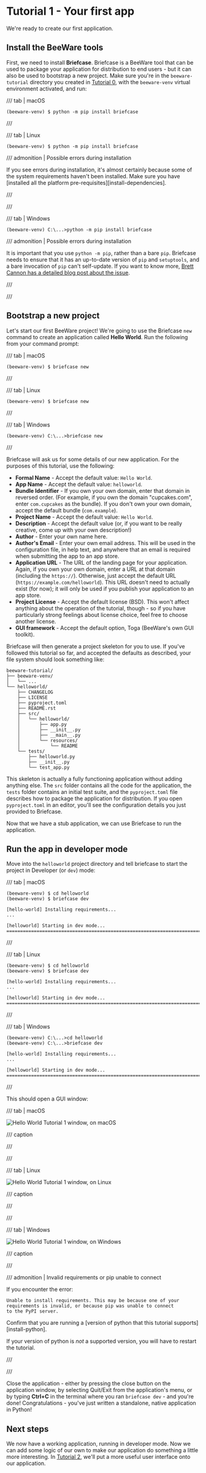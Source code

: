 # Tutorial 1 - Your first app

We're ready to create our first application.

## Install the BeeWare tools

First, we need to install **Briefcase**. Briefcase is a BeeWare tool
that can be used to package your application for distribution to end
users - but it can also be used to bootstrap a new project. Make sure
you're in the `beeware-tutorial` directory you created in
[Tutorial 0](tutorial-0.md), with the
`beeware-venv` virtual environment activated, and run:

/// tab | macOS

```console
(beeware-venv) $ python -m pip install briefcase
```

///

/// tab | Linux

```console
(beeware-venv) $ python -m pip install briefcase
```

/// admonition | Possible errors during installation

If you see errors during installation, it's almost certainly because
some of the system requirements haven't been installed. Make sure you
have [installed all the platform pre-requisites][install-dependencies].

///

///

/// tab | Windows

```doscon
(beeware-venv) C:\...>python -m pip install briefcase
```

/// admonition | Possible errors during installation

It is important that you use `python -m pip`, rather than a bare `pip`.
Briefcase needs to ensure that it has an up-to-date version of `pip` and
`setuptools`, and a bare invocation of `pip` can't self-update. If you
want to know more, [Brett Cannon has a detailed blog post about the
issue](https://snarky.ca/why-you-should-use-python-m-pip/).

///

///

## Bootstrap a new project

Let's start our first BeeWare project! We're going to use the Briefcase
`new` command to create an application called **Hello World**. Run the
following from your command prompt:

/// tab | macOS

```console
(beeware-venv) $ briefcase new
```

///

/// tab | Linux

```console
(beeware-venv) $ briefcase new
```

///

/// tab | Windows

```doscon
(beeware-venv) C:\...>briefcase new
```

///

Briefcase will ask us for some details of our new application. For the
purposes of this tutorial, use the following:

- **Formal Name** - Accept the default value: `Hello World`.
- **App Name** - Accept the default value: `helloworld`.
- **Bundle Identifier** - If you own your own domain, enter that domain
  in reversed order. (For example, if you own the domain "cupcakes.com",
  enter `com.cupcakes` as the bundle). If you don't own your own domain,
  accept the default bundle (`com.example`).
- **Project Name** - Accept the default value: `Hello World`.
- **Description** - Accept the default value (or, if you want to be
  really creative, come up with your own description!)
- **Author** - Enter your own name here.
- **Author's Email** - Enter your own email address. This will be used
  in the configuration file, in help text, and anywhere that an email is
  required when submitting the app to an app store.
- **Application URL** - The URL of the landing page for your
  application. Again, if you own your own domain, enter a URL at that
  domain (including the `https://`). Otherwise, just accept the default
  URL (`https://example.com/helloworld`). This URL doesn't need to
  actually exist (for now); it will only be used if you publish your
  application to an app store.
- **Project License** - Accept the default license (BSD). This won't
  affect anything about the operation of the tutorial, though - so if
  you have particularly strong feelings about license choice, feel free
  to choose another license.
- **GUI framework** - Accept the default option, Toga (BeeWare's own GUI
  toolkit).

Briefcase will then generate a project skeleton for you to use. If
you've followed this tutorial so far, and accepted the defaults as
described, your file system should look something like:

```text
beeware-tutorial/
├── beeware-venv/
│   └── ...
└── helloworld/
    ├── CHANGELOG
    ├── LICENSE
    ├── pyproject.toml
    ├── README.rst
    ├── src/
    │   └── helloworld/
    │       ├── app.py
    │       ├── __init__.py
    │       ├── __main__.py
    │       └── resources/
    │           └── README
    └── tests/
        ├── helloworld.py
        ├── __init__.py
        └── test_app.py
```

This skeleton is actually a fully functioning application without adding
anything else. The `src` folder contains all the code for the
application, the `tests` folder contains an initial test suite, and the
`pyproject.toml` file describes how to package the application for
distribution. If you open `pyproject.toml` in an editor, you'll see the
configuration details you just provided to Briefcase.

Now that we have a stub application, we can use Briefcase to run the
application.

## Run the app in developer mode

Move into the `helloworld` project directory and tell briefcase to start
the project in Developer (or `dev`) mode:

/// tab | macOS

```console
(beeware-venv) $ cd helloworld
(beeware-venv) $ briefcase dev

[hello-world] Installing requirements...
...

[helloworld] Starting in dev mode...
===========================================================================
```

///

/// tab | Linux

```console
(beeware-venv) $ cd helloworld
(beeware-venv) $ briefcase dev

[hello-world] Installing requirements...
...

[helloworld] Starting in dev mode...
===========================================================================
```

///

/// tab | Windows

```doscon
(beeware-venv) C:\...>cd helloworld
(beeware-venv) C:\...>briefcase dev

[hello-world] Installing requirements...
...

[helloworld] Starting in dev mode...
===========================================================================
```

///


This should open a GUI window:

/// tab | macOS

![Hello World Tutorial 1 window, on macOS](../images/macOS/tutorial-1.png)

/// caption

///

///

/// tab | Linux

![Hello World Tutorial 1 window, on Linux](../images/linux/tutorial-1.png)

/// caption

///

///

/// tab | Windows

![Hello World Tutorial 1 window, on Windows](../images/windows/tutorial-1.png)

/// caption

///

/// admonition | Invalid requirements or pip unable to connect

If you encounter the error:

```doscon
Unable to install requirements. This may be because one of your
requirements is invalid, or because pip was unable to connect
to the PyPI server.
```

Confirm that you are running a
[version of python that this tutorial supports][install-python].

If your version of python is *not* a supported version, you will have to
restart the tutorial.

///

///

Close the application - either by pressing the close button on the
application window, by selecting Quit/Exit from the application's menu,
or by typing **Ctrl+C** in the terminal where you ran `briefcase dev` -
and you're done! Congratulations - you've just written a standalone,
native application in Python!

## Next steps

We now have a working application, running in developer mode. Now we can
add some logic of our own to make our application do something a little
more interesting. In [Tutorial 2](tutorial-2.md), we'll put a more useful
user interface onto our application.
